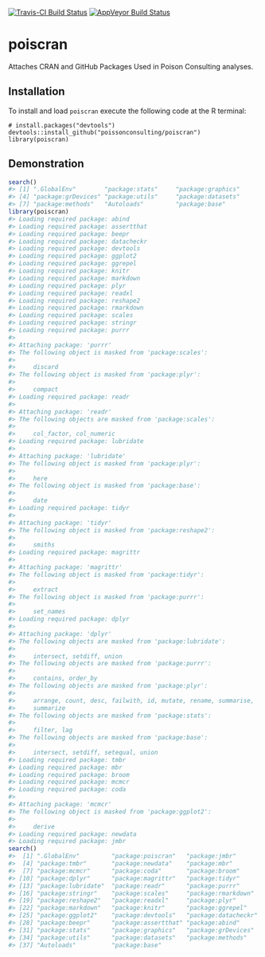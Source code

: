 
<!-- README.md is generated from README.Rmd. Please edit that file -->
[![Travis-CI Build Status](https://travis-ci.org/poissonconsulting/poiscran.svg?branch=master)](https://travis-ci.org/poissonconsulting/poiscran) [![AppVeyor Build Status](https://ci.appveyor.com/api/projects/status/github/poissonconsulting/poiscran?branch=master&svg=true)](https://ci.appveyor.com/project/poissonconsulting/poiscran)

poiscran
========

Attaches CRAN and GitHub Packages Used in Poison Consulting analyses.

Installation
------------

To install and load `poiscran` execute the following code at the R terminal:

    # install.packages("devtools")
    devtools::install_github("poissonconsulting/poiscran")
    library(poiscran)

Demonstration
-------------

``` r
search()
#> [1] ".GlobalEnv"        "package:stats"     "package:graphics" 
#> [4] "package:grDevices" "package:utils"     "package:datasets" 
#> [7] "package:methods"   "Autoloads"         "package:base"
library(poiscran)
#> Loading required package: abind
#> Loading required package: assertthat
#> Loading required package: beepr
#> Loading required package: datacheckr
#> Loading required package: devtools
#> Loading required package: ggplot2
#> Loading required package: ggrepel
#> Loading required package: knitr
#> Loading required package: markdown
#> Loading required package: plyr
#> Loading required package: readxl
#> Loading required package: reshape2
#> Loading required package: rmarkdown
#> Loading required package: scales
#> Loading required package: stringr
#> Loading required package: purrr
#> 
#> Attaching package: 'purrr'
#> The following object is masked from 'package:scales':
#> 
#>     discard
#> The following object is masked from 'package:plyr':
#> 
#>     compact
#> Loading required package: readr
#> 
#> Attaching package: 'readr'
#> The following objects are masked from 'package:scales':
#> 
#>     col_factor, col_numeric
#> Loading required package: lubridate
#> 
#> Attaching package: 'lubridate'
#> The following object is masked from 'package:plyr':
#> 
#>     here
#> The following object is masked from 'package:base':
#> 
#>     date
#> Loading required package: tidyr
#> 
#> Attaching package: 'tidyr'
#> The following object is masked from 'package:reshape2':
#> 
#>     smiths
#> Loading required package: magrittr
#> 
#> Attaching package: 'magrittr'
#> The following object is masked from 'package:tidyr':
#> 
#>     extract
#> The following object is masked from 'package:purrr':
#> 
#>     set_names
#> Loading required package: dplyr
#> 
#> Attaching package: 'dplyr'
#> The following objects are masked from 'package:lubridate':
#> 
#>     intersect, setdiff, union
#> The following objects are masked from 'package:purrr':
#> 
#>     contains, order_by
#> The following objects are masked from 'package:plyr':
#> 
#>     arrange, count, desc, failwith, id, mutate, rename, summarise,
#>     summarize
#> The following objects are masked from 'package:stats':
#> 
#>     filter, lag
#> The following objects are masked from 'package:base':
#> 
#>     intersect, setdiff, setequal, union
#> Loading required package: tmbr
#> Loading required package: mbr
#> Loading required package: broom
#> Loading required package: mcmcr
#> Loading required package: coda
#> 
#> Attaching package: 'mcmcr'
#> The following object is masked from 'package:ggplot2':
#> 
#>     derive
#> Loading required package: newdata
#> Loading required package: jmbr
search()
#>  [1] ".GlobalEnv"         "package:poiscran"   "package:jmbr"      
#>  [4] "package:tmbr"       "package:newdata"    "package:mbr"       
#>  [7] "package:mcmcr"      "package:coda"       "package:broom"     
#> [10] "package:dplyr"      "package:magrittr"   "package:tidyr"     
#> [13] "package:lubridate"  "package:readr"      "package:purrr"     
#> [16] "package:stringr"    "package:scales"     "package:rmarkdown" 
#> [19] "package:reshape2"   "package:readxl"     "package:plyr"      
#> [22] "package:markdown"   "package:knitr"      "package:ggrepel"   
#> [25] "package:ggplot2"    "package:devtools"   "package:datacheckr"
#> [28] "package:beepr"      "package:assertthat" "package:abind"     
#> [31] "package:stats"      "package:graphics"   "package:grDevices" 
#> [34] "package:utils"      "package:datasets"   "package:methods"   
#> [37] "Autoloads"          "package:base"
```
